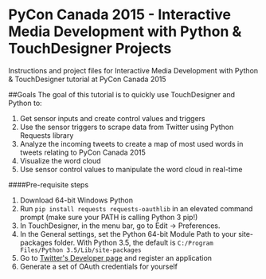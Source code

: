 # PyCon Canada 2015 - Interactive Media Development with Python &amp; TouchDesigner Projects
Instructions and project files for Interactive Media Development with Python &amp; TouchDesigner tutorial at PyCon Canada 2015

##Goals
The goal of this tutorial is to quickly use TouchDesigner and Python to: 
1. Get sensor inputs and create control values and triggers
2. Use the sensor triggers to scrape data from Twitter using Python Requests library
3. Analyze the incoming tweets to create a map of most used words in tweets relating to PyCon Canada 2015
4. Visualize the word cloud
5. Use sensor control values to manipulate the word cloud in real-time
 

####Pre-requisite steps
1. Download 64-bit Windows Python
2. Run ```pip install requests requests-oauthlib``` in an elevated command prompt (make sure your PATH is calling Python 3 pip!)
3. In TouchDesigner, in the menu bar, go to Edit -> Preferences.
4. In the General settings, set the Python 64-bit Module Path to your site-packages folder. With Python 3.5, the default is ```C:/Program Files/Python 3.5/Lib/site-packages```
5. Go to [Twitter's Developer page](https://apps.twitter.com/) and register an application
6. Generate a set of OAuth credentials for yourself

